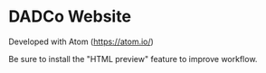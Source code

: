 # DADCo Website

Developed with Atom (https://atom.io/)

Be sure to install the "HTML preview" feature to improve workflow.
